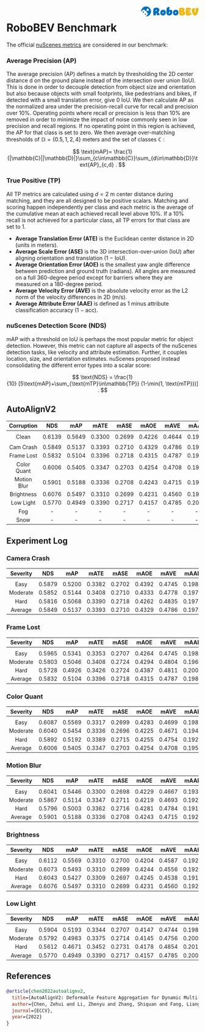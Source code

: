 <img src="../figs/logo2.png" align="right" width="30%">

# RoboBEV Benchmark

The official [nuScenes metrics](https://www.nuscenes.org/object-detection/?externalData=all&mapData=all&modalities=Any) are considered in our benchmark:

### Average Precision (AP)

The average precision (AP) defines a match by thresholding the 2D center distance d on the ground plane instead of the intersection over union (IoU). This is done in order to decouple detection from object size and orientation but also because objects with small footprints, like pedestrians and bikes, if detected with a small translation error, give $0$ IoU.
We then calculate AP as the normalized area under the precision-recall curve for recall and precision over 10%. Operating points where recall or precision is less than $10$% are removed in order to minimize the impact of noise commonly seen in low precision and recall regions. If no operating point in this region is achieved, the AP for that class is set to zero. We then average over-matching thresholds of $\mathbb{D}=\{0.5, 1, 2, 4\}$ meters and the set of classes $\mathbb{C}$ :

$$
\text{mAP}= \frac{1}{|\mathbb{C}||\mathbb{D}|}\sum_{c\in\mathbb{C}}\sum_{d\in\mathbb{D}}\text{AP}_{c,d} .
$$

### True Positive (TP)

All TP metrics are calculated using $d=2$ m center distance during matching, and they are all designed to be positive scalars. Matching and scoring happen independently per class and each metric is the average of the cumulative mean at each achieved recall level above $10$%. If a $10$% recall is not achieved for a particular class, all TP errors for that class are set to $1$. 

- **Average Translation Error (ATE)** is the Euclidean center distance in 2D (units in meters). 
- **Average Scale Error (ASE)** is the 3D intersection-over-union (IoU) after aligning orientation and translation ($1$ − IoU).
- **Average Orientation Error (AOE)** is the smallest yaw angle difference between prediction and ground truth (radians). All angles are measured on a full $360$-degree period except for barriers where they are measured on a $180$-degree period.
- **Average Velocity Error (AVE)** is the absolute velocity error as the L2 norm of the velocity differences in 2D (m/s).
- **Average Attribute Error (AAE)** is defined as $1$ minus attribute classification accuracy ($1$ − acc).

### nuScenes Detection Score (NDS)
mAP with a threshold on IoU is perhaps the most popular metric for object detection. However, this metric can not capture all aspects of the nuScenes detection tasks, like velocity and attribute estimation. Further, it couples location, size, and orientation estimates. nuScenes proposed instead consolidating the different error types into a scalar score:

$$
\text{NDS} = \frac{1}{10} [5\text{mAP}+\sum_{\text{mTP}\in\mathbb{TP}} (1-\min(1, \text{mTP}))] .
$$


## AutoAlignV2

| **Corruption** | **NDS** | **mAP** | **mATE** | **mASE** | **mAOE** | **mAVE** | **mAAE** |
| :------------: | :-----: | :-----: | :------: | :------: | :------: | :------: | :------: |
| |
| Clean          | 0.6139 | 0.5649 | 0.3300 | 0.2699 | 0.4226 | 0.4644 | 0.1983 |
| |
| Cam Crash      | 0.5849    | 0.5137    | 0.3393     | 0.2710     | 0.4329     | 0.4786     | 0.1977     |
| Frame Lost     | 0.5832    | 0.5104    | 0.3396     | 0.2718     | 0.4315     | 0.4787     | 0.1984     |
| Color Quant    | 0.6006    | 0.5405    | 0.3347     | 0.2703     | 0.4254     | 0.4708     | 0.1950     |
| Motion Blur    | 0.5901    | 0.5188    | 0.3336     | 0.2708     | 0.4243     | 0.4715     | 0.1923     |
| Brightness     | 0.6076    | 0.5497    | 0.3310     | 0.2699     | 0.4231     | 0.4560     | 0.1922     |
| Low Light      | 0.5770    | 0.4949    | 0.3390     | 0.2717     | 0.4157     | 0.4785     | 0.2000     |
| Fog            | - | - | - | - | - | - | - |
| Snow           | - | - | - | - | - | - | - |


## Experiment Log

### Camera Crash

| **Severity** | **NDS** | **mAP** | **mATE** | **mASE** | **mAOE** | **mAVE** | **mAAE** |
| :----------: | :-----: | :-----: | :------: | :------: | :------: | :------: | :------: |
| |
| Easy         | 0.5879    | 0.5200    | 0.3382     | 0.2702     | 0.4392     | 0.4745     | 0.1983     |
| Moderate     | 0.5852    | 0.5144    | 0.3408     | 0.2710     | 0.4333     | 0.4778     | 0.1973     |
| Hard         | 0.5816    | 0.5068    | 0.3390     | 0.2718     | 0.4262     | 0.4835     | 0.1976     |
| Average      | 0.5849    | 0.5137    | 0.3393     | 0.2710     | 0.4329     | 0.4786     | 0.1977     |


### Frame Lost

| **Severity** | **NDS** | **mAP** | **mATE** | **mASE** | **mAOE** | **mAVE** | **mAAE** |
| :----------: | :-----: | :-----: | :------: | :------: | :------: | :------: | :------: |
| |
| Easy         | 0.5965    | 0.5341    | 0.3353     | 0.2707     | 0.4264     | 0.4745     | 0.1984     |
| Moderate     | 0.5803    | 0.5046    | 0.3408     | 0.2724     | 0.4294     | 0.4804     | 0.1969     |
| Hard         | 0.5728    | 0.4926    | 0.3426     | 0.2724     | 0.4387     | 0.4811     | 0.2000     |
| Average      | 0.5832    | 0.5104    | 0.3396     | 0.2718     | 0.4315     | 0.4787     | 0.1984     |


### Color Quant

| **Severity** | **NDS** | **mAP** | **mATE** | **mASE** | **mAOE** | **mAVE** | **mAAE** |
| :----------: | :-----: | :-----: | :------: | :------: | :------: | :------: | :------: |
| |
| Easy         | 0.6087    | 0.5569    | 0.3317     | 0.2699     | 0.4283     | 0.4699     | 0.1984     |
| Moderate     | 0.6040    | 0.5454    | 0.3336     | 0.2696     | 0.4225     | 0.4671     | 0.1940     |
| Hard         | 0.5892    | 0.5192    | 0.3389     | 0.2715     | 0.4255     | 0.4754     | 0.1926     |
| Average      | 0.6006    | 0.5405    | 0.3347     | 0.2703     | 0.4254     | 0.4708     | 0.1950     |


### Motion Blur

| **Severity** | **NDS** | **mAP** | **mATE** | **mASE** | **mAOE** | **mAVE** | **mAAE** |
| :----------: | :-----: | :-----: | :------: | :------: | :------: | :------: | :------: |
| |
| Easy         | 0.6041    | 0.5446    | 0.3300     | 0.2698     | 0.4229     | 0.4667     | 0.1931     |
| Moderate     | 0.5867    | 0.5114    | 0.3347     | 0.2711     | 0.4219     | 0.4693     | 0.1926     |
| Hard         | 0.5796    | 0.5003    | 0.3362     | 0.2716     | 0.4281     | 0.4784     | 0.1911     |
| Average      | 0.5901    | 0.5188    | 0.3336     | 0.2708     | 0.4243     | 0.4715     | 0.1923     |


### Brightness

| **Severity** | **NDS** | **mAP** | **mATE** | **mASE** | **mAOE** | **mAVE** | **mAAE** |
| :----------: | :-----: | :-----: | :------: | :------: | :------: | :------: | :------: |
| |
| Easy         | 0.6112    | 0.5569    | 0.3310     | 0.2700     | 0.4204     | 0.4587     | 0.1923     |
| Moderate     | 0.6073    | 0.5493    | 0.3310     | 0.2699     | 0.4244     | 0.4556     | 0.1926     |
| Hard         | 0.6043    | 0.5427    | 0.3309     | 0.2697     | 0.4245     | 0.4538     | 0.1916     |
| Average      | 0.6076    | 0.5497    | 0.3310     | 0.2699     | 0.4231     | 0.4560     | 0.1922     |


### Low Light

| **Severity** | **NDS** | **mAP** | **mATE** | **mASE** | **mAOE** | **mAVE** | **mAAE** |
| :----------: | :-----: | :-----: | :------: | :------: | :------: | :------: | :------: |
| |
| Easy         | 0.5904    | 0.5193    | 0.3344     | 0.2707     | 0.4147     | 0.4744     | 0.1983     |
| Moderate     | 0.5792    | 0.4983    | 0.3375     | 0.2714     | 0.4145     | 0.4756     | 0.2001     |
| Hard         | 0.5612    | 0.4671    | 0.3452     | 0.2731     | 0.4178     | 0.4854     | 0.2015     |
| Average      | 0.5770    | 0.4949    | 0.3390     | 0.2717     | 0.4157     | 0.4785     | 0.2000     |


## References

```bib
@article{chen2022autoalignv2,
  title={AutoAlignV2: Deformable Feature Aggregation for Dynamic Multi-Modal 3D Object Detection},
  author={Chen, Zehui and Li, Zhenyu and Zhang, Shiquan and Fang, Liangji and Jiang, Qinhong and Zhao, Feng},
  journal={ECCV},
  year={2022}
}
```
